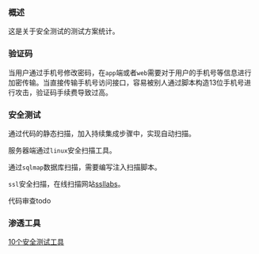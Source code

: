 ### 概述

这是关于安全测试的测试方案统计。

### 验证码

当用户通过手机号修改密码，在`app`端或者`web`需要对于用户的手机号等信息进行加密传输。当直接传输手机号访问接口，容易被别人通过脚本构造13位手机号进行攻击，验证码手续费导致过高。

### 安全测试

通过代码的静态扫描，加入持续集成步骤中，实现自动扫描。

服务器端通过`linux`安全扫描工具。

通过`sqlmap`数据库扫描，需要编写注入扫描脚本。

`ssl`安全扫描，在线扫描网站[ssllabs](https://www.ssllabs.com/)。

代码审查todo

### 渗透工具

[10个安全测试工具](https://www.oschina.net/news/96979/10-open-source-cyber-security-tools)